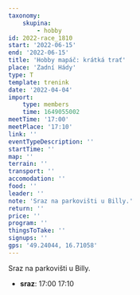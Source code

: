 ```yaml
---
taxonomy:
    skupina:
        - hobby
id: 2022-race_1810
start: '2022-06-15'
end: '2022-06-15'
title: 'Hobby mapáč: krátká trať'
place: 'Zadní Hády'
type: T
template: trenink
date: '2022-04-04'
import:
    type: members
    time: 1649055002
meetTime: '17:00'
meetPlace: '17:10'
link: ''
eventTypeDescription: ''
startTime: ''
map: ''
terrain: ''
transport: ''
accomodation: ''
food: ''
leader: ''
note: 'Sraz na parkovišti u Billy.'
return: ''
price: ''
program: ''
thingsToTake: ''
signups: ''
gps: '49.24044, 16.71058'
---
```


Sraz na parkovišti u Billy.
* **sraz**: 17:00 17:10
